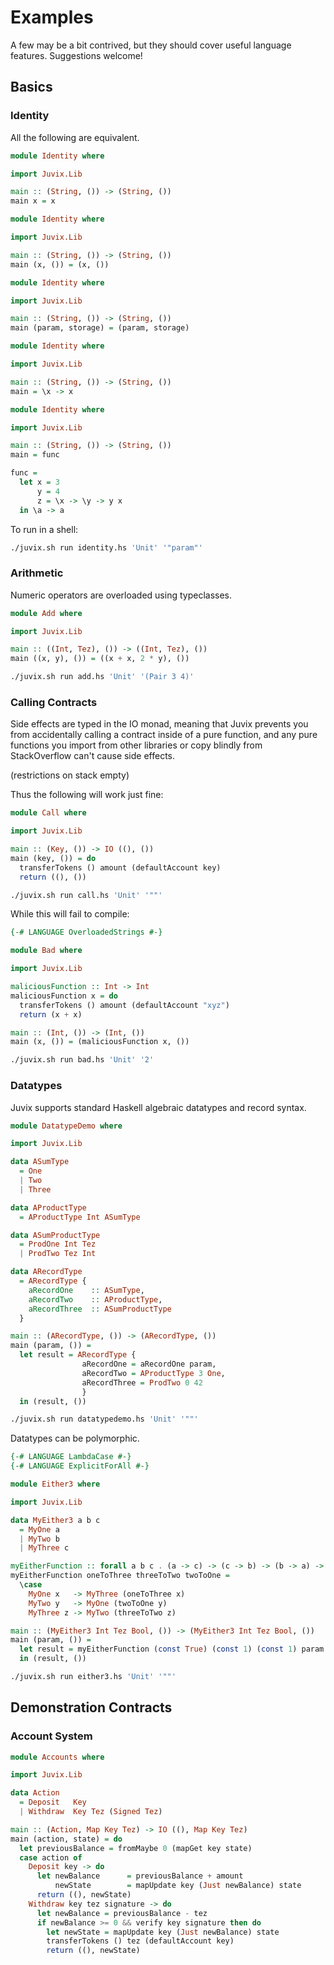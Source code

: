 Examples
========

A few may be a bit contrived, but they should cover useful language features. Suggestions welcome!

## Basics

### Identity

All the following are equivalent.

```haskell
module Identity where

import Juvix.Lib

main :: (String, ()) -> (String, ())
main x = x
```

```haskell
module Identity where

import Juvix.Lib

main :: (String, ()) -> (String, ())
main (x, ()) = (x, ())
```

```haskell
module Identity where

import Juvix.Lib

main :: (String, ()) -> (String, ())
main (param, storage) = (param, storage)
```

```haskell
module Identity where

import Juvix.Lib

main :: (String, ()) -> (String, ())
main = \x -> x
```

```haskell
module Identity where

import Juvix.Lib

main :: (String, ()) -> (String, ())
main = func

func =
  let x = 3
      y = 4
      z = \x -> \y -> y x
  in \a -> a
```

To run in a shell:

```bash
./juvix.sh run identity.hs 'Unit' '"param"'
```

### Arithmetic

Numeric operators are overloaded using typeclasses.

```haskell
module Add where

import Juvix.Lib

main :: ((Int, Tez), ()) -> ((Int, Tez), ())
main ((x, y), ()) = ((x + x, 2 * y), ())
```

```bash
./juvix.sh run add.hs 'Unit' '(Pair 3 4)'
```

### Calling Contracts

Side effects are typed in the IO monad, meaning that Juvix prevents you from accidentally calling a contract inside of a pure function, and any pure functions you import from other libraries or copy blindly from StackOverflow can't cause side effects.

(restrictions on stack empty)

Thus the following will work just fine:

```haskell
module Call where

import Juvix.Lib

main :: (Key, ()) -> IO ((), ())
main (key, ()) = do
  transferTokens () amount (defaultAccount key)
  return ((), ())
```

```bash
./juvix.sh run call.hs 'Unit' '""'
``` 

While this will fail to compile:

```haskell
{-# LANGUAGE OverloadedStrings #-}

module Bad where

import Juvix.Lib

maliciousFunction :: Int -> Int
maliciousFunction x = do
  transferTokens () amount (defaultAccount "xyz")
  return (x + x)

main :: (Int, ()) -> (Int, ())
main (x, ()) = (maliciousFunction x, ())
```

```bash
./juvix.sh run bad.hs 'Unit' '2'
```

### Datatypes

Juvix supports standard Haskell algebraic datatypes and record syntax.

```haskell
module DatatypeDemo where

import Juvix.Lib

data ASumType
  = One
  | Two
  | Three

data AProductType
  = AProductType Int ASumType

data ASumProductType
  = ProdOne Int Tez
  | ProdTwo Tez Int

data ARecordType
  = ARecordType {
    aRecordOne    :: ASumType,
    aRecordTwo    :: AProductType,
    aRecordThree  :: ASumProductType
  }

main :: (ARecordType, ()) -> (ARecordType, ())
main (param, ()) =
  let result = ARecordType {
                aRecordOne = aRecordOne param,
                aRecordTwo = AProductType 3 One,
                aRecordThree = ProdTwo 0 42
                }
  in (result, ())
```

```bash
./juvix.sh run datatypedemo.hs 'Unit' '""'
```

Datatypes can be polymorphic.

```haskell
{-# LANGUAGE LambdaCase #-}
{-# LANGUAGE ExplicitForAll #-}

module Either3 where

import Juvix.Lib

data MyEither3 a b c
  = MyOne a
  | MyTwo b
  | MyThree c

myEitherFunction :: forall a b c . (a -> c) -> (c -> b) -> (b -> a) -> MyEither3 a b c -> MyEither3 a b c
myEitherFunction oneToThree threeToTwo twoToOne =
  \case
    MyOne x   -> MyThree (oneToThree x)
    MyTwo y   -> MyOne (twoToOne y)
    MyThree z -> MyTwo (threeToTwo z)

main :: (MyEither3 Int Tez Bool, ()) -> (MyEither3 Int Tez Bool, ())
main (param, ()) =
  let result = myEitherFunction (const True) (const 1) (const 1) param 
  in (result, ())
```

```bash
./juvix.sh run either3.hs 'Unit' '""'
```

## Demonstration Contracts

### Account System

```haskell
module Accounts where

import Juvix.Lib

data Action
  = Deposit   Key
  | Withdraw  Key Tez (Signed Tez)

main :: (Action, Map Key Tez) -> IO ((), Map Key Tez)
main (action, state) = do
  let previousBalance = fromMaybe 0 (mapGet key state)
  case action of
    Deposit key -> do
      let newBalance      = previousBalance + amount
          newState        = mapUpdate key (Just newBalance) state
      return ((), newState)
    Withdraw key tez signature -> do
      let newBalance = previousBalance - tez
      if newBalance >= 0 && verify key signature then do
        let newState = mapUpdate key (Just newBalance) state
        transferTokens () tez (defaultAccount key)
        return ((), newState)
```
